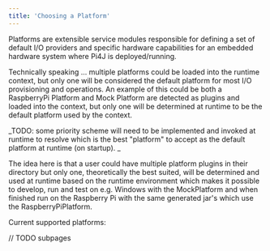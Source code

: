 ```yaml
---
title: 'Choosing a Platform'
---
```


Platforms are extensible service modules responsible for defining a set of default I/O providers and specific hardware capabilities for an embedded hardware system where Pi4J is deployed/running.

Technically speaking ... multiple platforms could be loaded into the runtime context, but only one will be considered the default platform for most I/O provisioning and operations. An example of this could be both a RaspberryPi Platform and Mock Platform are detected as plugins and loaded into the context, but only one will be determined at runtime to be the default platform used by the context.  

_TODO: some priority scheme will need to be implemented and invoked at runtime to resolve which is the best "platform" to accept as the default platform at runtime (on startup). _

The idea here is that a user could have multiple platform plugins in their directory but only one, theoretically the best suited, will be determined and used at runtime based on the runtime environment which makes it possible to develop, run and test on e.g. Windows with the MockPlatform and when finished run on the Raspberry Pi with the same generated jar's which use the RaspberryPiPlatform.  

Current supported platforms:

// TODO subpages